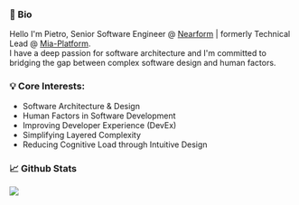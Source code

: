 <!--
**pmarchini/pmarchini** is a ✨ _special_ ✨ repository because its `README.md` (this file) appears on your GitHub profile.

Here are some ideas to get you started:

- 🔭 I’m currently working on ...
- 🌱 I’m currently learning ...
- 👯 I’m looking to collaborate on ...
- 🤔 I’m looking for help with ...
- 💬 Ask me about ...
- 📫 How to reach me: ...
- 😄 Pronouns: ...
- ⚡ Fun fact: ...
-->

### 📖 Bio

Hello I'm Pietro, Senior Software Engineer @ [Nearform](https://www.nearform.com/) | formerly Technical Lead @ [Mia-Platform](https://mia-platform.eu).  
I have a deep passion for software architecture and I'm committed to bridging the gap between complex software design and human factors.


### 💡 Core Interests:

- Software Architecture & Design
- Human Factors in Software Development
- Improving Developer Experience (DevEx)
- Simplifying Layered Complexity
- Reducing Cognitive Load through Intuitive Design


### 📈 Github Stats

<a href="https://github.com/pmarchini/pmarchini">
  <img src="https://github-readme-stats.vercel.app/api?username=pmarchini&theme=dark&show_icons=true" />
</a>  
